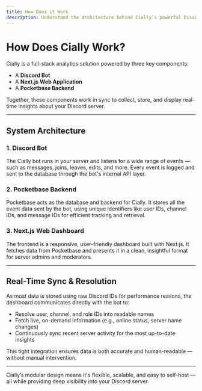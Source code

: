```yaml
---
title: How Does it Work
description: Understand the architecture behind Cially’s powerful Discord analytics.
---
```


# How Does Cially Work?

Cially is a full-stack analytics solution powered by three key components:

- A **Discord Bot**
- A **Next.js Web Application**
- A **Pocketbase Backend**

Together, these components work in sync to collect, store, and display real-time insights about your Discord server.

---

## System Architecture

### 1. **Discord Bot**

The Cially bot runs in your server and listens for a wide range of events — such as messages, joins, leaves, edits, and more. Every event is logged and sent to the database through the bot's internal API layer.

### 2. **Pocketbase Backend**

Pocketbase acts as the database and backend for Cially. It stores all the event data sent by the bot, using unique identifiers like user IDs, channel IDs, and message IDs for efficient tracking and retrieval.

### 3. **Next.js Web Dashboard**

The frontend is a responsive, user-friendly dashboard built with Next.js. It fetches data from Pocketbase and presents it in a clean, insightful format for server admins and moderators.

---

## Real-Time Sync & Resolution

As most data is stored using raw Discord IDs for performance reasons, the dashboard communicates directly with the bot to:

- Resolve user, channel, and role IDs into readable names  
- Fetch live, on-demand information (e.g., online status, server name changes)  
- Continuously sync recent server activity for the most up-to-date insights

This tight integration ensures data is both accurate and human-readable — without manual intervention.

---

Cially’s modular design means it's flexible, scalable, and easy to self-host — all while providing deep visibility into your Discord server.
